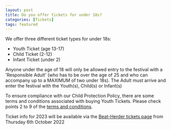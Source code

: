 ```yaml
---
layout: post
title: Do you offer tickets for under 18s?
categories: [Tickets]
tags: featured
---
```


We offer three different ticket types for under 18s:

* Youth Ticket (age 13-17)
* Child Ticket (2-12) 
* Infant Ticket (under 2)

Anyone under the age of 18 will only be allowed entry to the festival with a 'Responsible Adult' (who has to be over the age of 25 and who can accompany up to a MAXIMUM of two under 18s). The Adult must arrive and enter the festival with the Youth(s), Child(s) or Infant(s)

To ensure compliance with our Child Protection Policy, there are some terms and conditions associated with buying Youth Tickets. Please check points 2 to 9 of the [terms and conditions](http://beatherder.co.uk/terms).


Ticket info for 2023 will be available via the [Beat-Herder tickets page](https://tickets.beatherder.co.uk/) from Thursday 6th October 2022